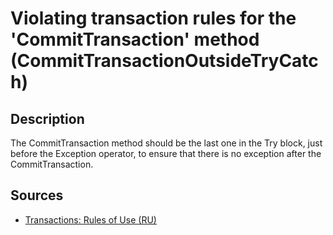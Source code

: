 # Violating transaction rules for the 'CommitTransaction' method (CommitTransactionOutsideTryCatch)

<!-- Блоки выше заполняются автоматически, не трогать -->
## Description

The CommitTransaction method should be the last one in the Try block, just before the Exception operator, to ensure that there is no exception after the CommitTransaction.

## Sources

* [Transactions: Rules of Use (RU)](https://its.1c.ru/db/v8std/content/783/hdoc/_top/)
